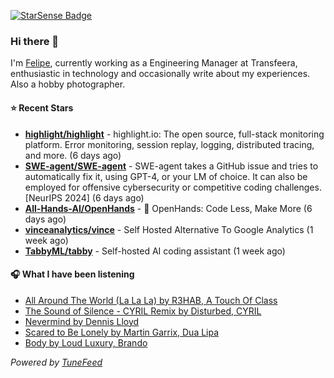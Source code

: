 <a href="https://starsense.app/developer-types" target="_blank"><img src="https://starsense.app/api/badge/?user=valtlfelipe" alt="StarSense Badge"></a>

### Hi there 👋

I'm [Felipe](https://felipevm.com), currently working as a Engineering Manager at Transfeera, enthusiastic in technology and occasionally write about my experiences. Also a hobby photographer.

#### ⭐ Recent Stars
- **[highlight/highlight](https://github.com/highlight/highlight)** - highlight.io: The open source, full-stack monitoring platform. Error monitoring, session replay, logging, distributed tracing, and more. (6 days ago)
- **[SWE-agent/SWE-agent](https://github.com/SWE-agent/SWE-agent)** - SWE-agent takes a GitHub issue and tries to automatically fix it, using GPT-4, or your LM of choice. It can also be employed for offensive cybersecurity or competitive coding challenges. [NeurIPS 2024]  (6 days ago)
- **[All-Hands-AI/OpenHands](https://github.com/All-Hands-AI/OpenHands)** - 🙌 OpenHands: Code Less, Make More (6 days ago)
- **[vinceanalytics/vince](https://github.com/vinceanalytics/vince)** - Self Hosted Alternative To Google Analytics (1 week ago)
- **[TabbyML/tabby](https://github.com/TabbyML/tabby)** - Self-hosted AI coding assistant (1 week ago)

#### 🎧 What I have been listening
- [All Around The World (La La La) by R3HAB, A Touch Of Class](https://open.spotify.com/track/02itaCXOdC54J0ISjqqFAp)
- [The Sound of Silence - CYRIL Remix by Disturbed, CYRIL](https://open.spotify.com/track/1LY3GhF0zxIVgbYEQjCbUO)
- [Nevermind by Dennis Lloyd](https://open.spotify.com/track/63SevszngYpZOwf63o61K4)
- [Scared to Be Lonely by Martin Garrix, Dua Lipa](https://open.spotify.com/track/3ebXMykcMXOcLeJ9xZ17XH)
- [Body by Loud Luxury, Brando](https://open.spotify.com/track/21RzyxY3EFaxVy6K4RqaU9)

_Powered by [TuneFeed](https://tunefeed.app?ref=github.com)_


